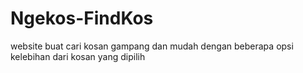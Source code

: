 # Ngekos-FindKos
website buat cari kosan gampang dan mudah dengan beberapa opsi kelebihan dari kosan yang dipilih
